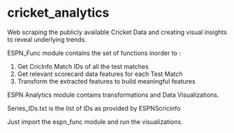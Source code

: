 # cricket_analytics
Web scraping the publicly available Cricket Data and creating visual insights to reveal underlying trends.

ESPN_Func module contains the set of functions inorder to :

1. Get CricInfo Match IDs of all the test matches 
2. Get relevant scorecard data features for each Test Match
3. Transform the extracted features to build meaningful features

ESPN Analytics module contains transformations and Data Visualizations.

Series_IDs.txt is the list of IDs as provided by ESPNScricinfo

Just import the espn_func module and run the visualizations.

